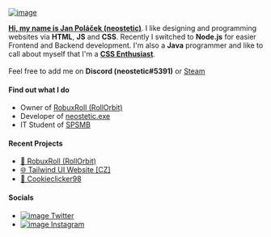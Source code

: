 [![image](https://user-images.githubusercontent.com/83291717/163282132-b5e0918d-5859-4bf8-bbdf-a002b919d605.png)](https://neostetic.github.io)

[**Hi, my name is Jan Poláček (neostetic)**](https://github.com/neostetic). I like designing and programming websites via **HTML**, **JS** and **CSS**. Recently I switched to **Node.js** for easier Frontend and Backend development. I'm also a **Java** programmer and like to call about myself that I'm a [**CSS Enthusiast**](https://neostetic.github.io).<br>
<br>
Feel free to add me on **Discord (neostetic#5391)** or [Steam](https://steamcommunity.com/id/pixel08)

#### Find out what I do
 - Owner of [RobuxRoll (RollOrbit)](https://github.com/RobuxRoll)
 - Developer of [neostetic.exe](neostetic.github.io/)
 - IT Student of [SPSMB](https://github.com/SPSMB)

#### Recent Projects
 - [🎲 RobuxRoll (RollOrbit)](https://robuxroll.herokuapp.com)
 - [🌐 Tailwind UI Website [CZ]](https://neostetic.github.io/Tailwind-UI-Website)
 - [🍪 Cookieclicker98](https://github.com/cookieclicker98)

#### Socials
 - [![image](https://user-images.githubusercontent.com/83291717/163284041-76ccbc30-fc3e-4cd5-856f-839ab19551e8.png) Twitter](https://twitter.com/neostetic)
 - [![image](https://user-images.githubusercontent.com/83291717/163284209-91c6a141-9b19-4ebe-ae2a-1c52766c35c5.png) Instagram](https://www.instagram.com/honzikalejinej)

<!--
  <a href="https://neostetic.github.io">
    <p align="center">
      <img src="https://i.giphy.com/media/JWOJsD0HvNpJ7K0XFk/giphy.webp"><br>
      <img src="https://user-images.githubusercontent.com/83291717/145250762-d9f11d2e-1405-4532-b72a-5c83feae19d9.png"><br>
    </p>
  </a>
  <p align="center">
  <h4 align="center">
    Owner of <a href="https://github.com/RobuxRoll">RobuxRoll (RollOrbit)</a><br>
    Developer of <a href="https://neostetic.github.io/Tailwind-UI-Website/">Tailwind UI Website [CZ]</a><br>
    Developer of <a href="https://github.com/cookieclicker98">Cookieclicker98</a><br>
    <a href="https://neostetic.github.io">CSS Enthusiast</a><br>
  </h4>
  </p>
-->
